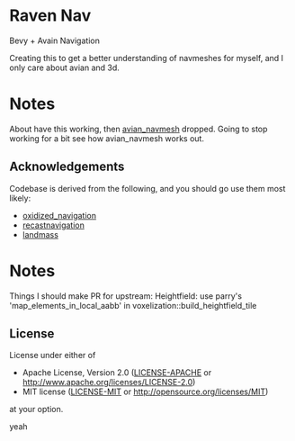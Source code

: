 # Raven Nav

Bevy + Avain Navigation

Creating this to get a better understanding of navmeshes for myself, and I only care about avian and 3d.

# Notes

About have this working, then [avian_navmesh](https://github.com/janhohenheim/avian_navmesh) dropped.  Going to stop working for a bit see how avian_navmesh works out.

## Acknowledgements

Codebase is derived from the following, and you should go use them most likely:

- [oxidized_navigation](https://github.com/TheGrimsey/oxidized_navigation)
- [recastnavigation](https://github.com/recastnavigation/recastnavigation/)
- [landmass](https://github.com/andriyDev/landmass)

# Notes

Things I should make PR for upstream:
  Heightfield: use parry's 'map_elements_in_local_aabb' in voxelization::build_heightfield_tile

  
## License

License under either of

* Apache License, Version 2.0 ([LICENSE-APACHE](LICENSE-APACHE) or <http://www.apache.org/licenses/LICENSE-2.0>)
* MIT license ([LICENSE-MIT](LICENSE-MIT) or <http://opensource.org/licenses/MIT>)

at your option.

yeah